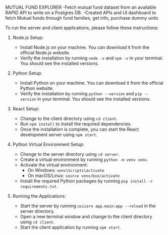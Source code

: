 
MUTUAL FUND EXPLORER
-Fetch mutual fund dataset from an available RAPID API to write on a Postgres DB.
-Created APIs and UI dashboard to fetch Mutual funds through fund families, get info, purchase dummy units


To run the server and client applications, please follow these instructions:

1. Node.js Setup:
    - Install Node.js on your machine. You can download it from the official Node.js website.
    - Verify the installation by running `node -v` and `npm -v` in your terminal. You should see the installed versions.

2. Python Setup:
    - Install Python on your machine. You can download it from the official Python website.
    - Verify the installation by running `python --version` and `pip --version` in your terminal. You should see the installed versions.

3. React Setup:
    - Change to the client directory using `cd client`.
    - Run `npm install` to install the required dependencies.
    - Once the installation is complete, you can start the React development server using `npm start`.

4. Python Virtual Environment Setup:
    - Change to the server directory using `cd server`.
    - Create a virtual environment by running `python -m venv venv`.
    - Activate the virtual environment:
      - On Windows: `venv\Scripts\activate`
      - On macOS/Linux: `source venv/bin/activate`
    - Install the required Python packages by running `pip install -r requirements.txt`.

5. Running the Applications:
    - Start the server by running `uvicorn app.main:app --reload` in the server directory.
    - Open a new terminal window and change to the client directory using `cd client`.
    - Start the client application by running `npm start`.
